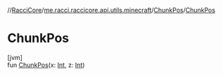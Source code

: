 //[RacciCore](../../../index.md)/[me.racci.raccicore.api.utils.minecraft](../index.md)/[ChunkPos](index.md)/[ChunkPos](-chunk-pos.md)

# ChunkPos

[jvm]\
fun [ChunkPos](-chunk-pos.md)(x: [Int](https://kotlinlang.org/api/latest/jvm/stdlib/kotlin/-int/index.html), z: [Int](https://kotlinlang.org/api/latest/jvm/stdlib/kotlin/-int/index.html))
